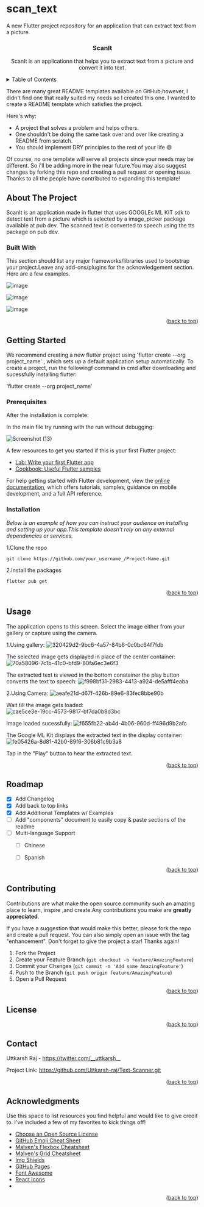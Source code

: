 # scan_text

A new Flutter project repository for an application that can extract text from a picture. 

<h3 align ="center">ScanIt</h3>

<p align="center"> ScanIt is an applicationn that helps you to extract text from a picture and convert it into text.</p>

<!--TABLE OF CONTENTS-->
<details>
  <summary>Table of Contents</summary>
  <ol>
    <li>
      <a href="#about-the-project">About The Project</a> 
      <ul>
        <li><a href="#built-with">Built With</a></li>
      </ul>
    </li>
    <li>
      <a href="#getting-started">Getting Started</a> 
      <ul>
        <li><a href="#prerequisites">Prerequisites</a></li>
        <li><a href="#installation">Installation</a></li>
      </ul>
    </li>
    <li><a href="#usage">Usage</a></li>
    <li><a href="#roadmap">Roadmap</a></li>
    <li><a href="#contributing">Contributing</a></li>
    <li><a href="#license">License</a></li>
    <li><a href="#contact">Contact</a></li>
    <li><a href="#acknowledgements">Acknowledgements</a></li>
  </ol>
  </details>

  There are many great README templates available on GitHub;however, I didn't find one that really suited my needs so I created this one. I wanted to create a README template which satisfies the project.
  
Here's why:

- A project that solves a problem and helps others.
- One shouldn't be doing the same task over and over like creating a README from scratch.
- You should implement DRY principles to the rest of your life :smile:

Of course, no one template will serve all projects since your needs may be different. So i'll be  adding more in the near future.You may also suggest changes by forking this repo and creating a pull request or opening issue. Thanks to all the people have contributed to expanding this template!

<!--About the Project-->
  
## About The Project

ScanIt is an application made in flutter that uses GOOGLEs ML KIT sdk to detect text from a picture which is selected by a image_picker package available at pub dev.
The scanned text is converted to speech using the tts package on pub dev.
  
  

### Built With

This section should list any major frameworks/libraries used to bootstrap your project.Leave any add-ons/plugins for the acknowledgement section. Here are a few examples.

![image](https://user-images.githubusercontent.com/106571927/206698131-0921a8dc-5ea9-46f7-a68c-ad1c717a0ff1.png)

![image](https://user-images.githubusercontent.com/106571927/206698233-ac9c9c2b-0d7d-49b9-8995-1c0761329324.png)

![image](https://user-images.githubusercontent.com/106571927/206698334-20855911-7199-46fe-aa1e-1fac5816dd92.png)



<p align="right">(<a href="#readme-top">back to top</a>)</p>

<!--GETTING STARTED-->

## Getting Started

We recommend creating a new flutter project using 'flutter create --org project_name' ,
which sets up a default application setup automatically. To create a project, run the followingf command in cmd after downloading and sucessfully installing flutter:

'flutter create --org project_name'

### Prerequisites

After the installation is complete:

In the main file try running with the run without debugging:

![Screenshot (13)](https://user-images.githubusercontent.com/106571927/206700482-3ca687cf-49ef-40e8-b8e4-3f56503153c8.png)

A few resources to get you started if this is your first Flutter project:

- [Lab: Write your first Flutter app](https://docs.flutter.dev/get-started/codelab)
- [Cookbook: Useful Flutter samples](https://docs.flutter.dev/cookbook)

For help getting started with Flutter development, view the
[online documentation](https://docs.flutter.dev/), which offers tutorials,
samples, guidance on mobile development, and a full API reference.


### Installation 

_Below is an example of how you can instruct your audience on installing and setting up your app.This template doesn't rely on any external dependencies or services._

1.Clone the repo
```
git clone https://github.com/your_username_/Project-Name.git
```
2.Install the packages
```
flutter pub get
```

<p align="right">(<a href="#readme-top">back to top</a>)</p>

<!--USAGE EXAMPLES-->

## Usage

The application opens to this screen. Select the image either from your gallery or capture using the camera.


1.Using gallery:
![320429d2-9bc6-4a57-84b6-0c0bc64f7fdb](https://user-images.githubusercontent.com/106571927/206705038-9d99cd45-5395-41fa-a8e7-c295d2f03daa.jpg)



The selected image gets displayed in place of the center container:
![70a58096-7c1b-41c0-bfd9-80fa6ec3e6f3](https://user-images.githubusercontent.com/106571927/206705118-6065fa1d-bce0-49aa-8f5e-de086716f5c4.jpg)



The extracted text is viewed in the bottom conatainer the play button converts the text to speech:
![f998bf31-2983-4413-a924-de5afff4eaba](https://user-images.githubusercontent.com/106571927/206705129-88098c67-85d7-4fe4-84e5-45bdcb055bc4.jpg)



2.Using Camera:
![aeafe21d-d67f-426b-89e6-83fec8bbe90b](https://user-images.githubusercontent.com/106571927/206706449-7deaead9-79a8-4ac5-8a3f-f9de12093c1a.jpg)



Wait till the image gets loaded:
![cae5ce3e-19cc-4573-9817-bf7da0b8d3bc](https://user-images.githubusercontent.com/106571927/206706658-09c890b0-ff3a-4de1-9198-f41989474c04.jpg)



Image loaded sucessfully:
![f655fb22-ab4d-4b06-960d-ff496d9b2afc](https://user-images.githubusercontent.com/106571927/206706870-dd45bff2-782a-41dc-a202-1396968b4e91.jpg)



The Google ML Kit displays the extracted text in the display container:
![fe05426a-8d81-42b0-89f6-306b81c9b3a8](https://user-images.githubusercontent.com/106571927/206707081-90308cec-fcad-4624-9828-8d7df74abddb.jpg)



Tap in the "Play" button to hear the extracted text.

<p align="right">(<a href="#readme-top">back to top</a>)</p>

<!-- ROADMAP -->

## Roadmap

- [x] Add Changelog
- [x] Add back to top links
- [x] Add Additional Templates w/ Examples
- [ ] Add "components" document to easily copy & paste sections of the readme
- [ ] Multi-language Support
  - [ ] Chinese
  - [ ] Spanish

  
<p align="right">(<a href="#readme-top">back to top</a>)</p>

<!--CONTRIBUTING-->

## Contributing

Contributions are what make the open source community such an amazing place to learn, inspire ,and create.Any contributions you make are **greatly appreciated**.

If you have a suggestion that would make this better, please fork the repo and create a pull request. You can also simply open an issue with the tag "enhancement".
Don't forget to give the project a star! Thanks again!

1. Fork the Project
2. Create your Feature Branch (`git checkout -b feature/AmazingFeature`)
3. Commit your Changes (`git commit -m 'Add some AmazingFeature'`)
4. Push to the Branch (`git push origin feature/AmazingFeature`)
5. Open a Pull Request

<p align="right">(<a href="#readme-top">back to top</a>)</p>

<!-- LICENSE -->

## License


<p align="right">(<a href="#readme-top">back to top</a>)</p>

<!-- CONTACT -->

## Contact

Uttkarsh Raj - https://twitter.com/__uttkarsh__

Project Link: https://github.com/Uttkarsh-raj/Text-Scanner.git

<p align="right">(<a href="#readme-top">back to top</a>)</p>

<!-- ACKNOWLEDGMENTS -->

## Acknowledgments

Use this space to list resources you find helpful and would like to give credit to. I've included a few of my favorites to kick things off!

- [Choose an Open Source License](https://choosealicense.com)
- [GitHub Emoji Cheat Sheet](https://www.webpagefx.com/tools/emoji-cheat-sheet)
- [Malven's Flexbox Cheatsheet](https://flexbox.malven.co/)
- [Malven's Grid Cheatsheet](https://grid.malven.co/)
- [Img Shields](https://shields.io)
- [GitHub Pages](https://pages.github.com)
- [Font Awesome](https://fontawesome.com)
- [React Icons](https://react-icons.github.io/react-icons/search)
- 

<p align="right">(<a href="#readme-top">back to top</a>)</p>


